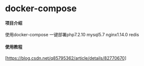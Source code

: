 # docker-compose

#### 项目介绍
使用docker-compose 一键部署php7.2.10 mysql5.7 nginx1.14.0 redis


#### 使用教程

[https://blog.csdn.net/q85795362/article/details/82770670]
